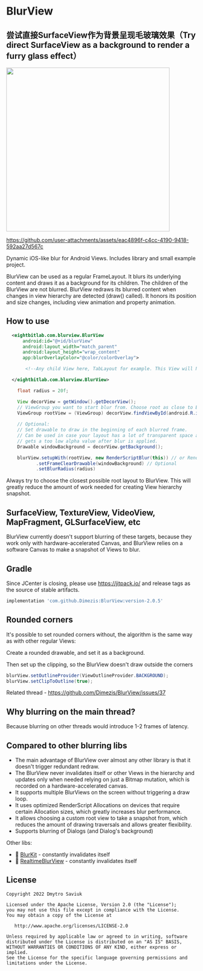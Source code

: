 # BlurView
## 尝试直接SurfaceView作为背景呈现毛玻璃效果（Try direct SurfaceView as a background to render a furry glass effect）

<a href="url"><img src="https://user-images.githubusercontent.com/1433500/174389657-f52837db-005b-4a68-b9c6-ce196fa03395.jpg" width="432" ></a>

https://github.com/user-attachments/assets/eac4896f-c4cc-4190-9418-592aa27d567c

Dynamic iOS-like blur for Android Views. Includes library and small example project.

BlurView can be used as a regular FrameLayout. It blurs its underlying content and draws it as a
background for its children. The children of the BlurView are not blurred. BlurView redraws its
blurred content when changes in view hierarchy are detected (draw() called). It honors its position
and size changes, including view animation and property animation.

## How to use
```XML
  <eightbitlab.com.blurview.BlurView
      android:id="@+id/blurView"
      android:layout_width="match_parent"
      android:layout_height="wrap_content"
      app:blurOverlayColor="@color/colorOverlay">

       <!--Any child View here, TabLayout for example. This View will NOT be blurred -->

  </eightbitlab.com.blurview.BlurView>
```

```Java
    float radius = 20f;

    View decorView = getWindow().getDecorView();
    // ViewGroup you want to start blur from. Choose root as close to BlurView in hierarchy as possible.
    ViewGroup rootView = (ViewGroup) decorView.findViewById(android.R.id.content);
    
    // Optional:
    // Set drawable to draw in the beginning of each blurred frame.
    // Can be used in case your layout has a lot of transparent space and your content
    // gets a too low alpha value after blur is applied.
    Drawable windowBackground = decorView.getBackground();

    blurView.setupWith(rootView, new RenderScriptBlur(this)) // or RenderEffectBlur
           .setFrameClearDrawable(windowBackground) // Optional
           .setBlurRadius(radius)
```

Always try to choose the closest possible root layout to BlurView. This will greatly reduce the amount of work needed for creating View hierarchy snapshot.

## SurfaceView, TextureView, VideoView, MapFragment, GLSurfaceView, etc
BlurView currently doesn't support blurring of these targets, because they work only with hardware-accelerated Canvas, and BlurView relies on a software Canvas to make a snapshot of Views to blur.

## Gradle

Since JCenter is closing, please use https://jitpack.io/ and release tags as the source of stable
artifacts.
```Groovy
implementation 'com.github.Dimezis:BlurView:version-2.0.5'
```

## Rounded corners
It's possible to set rounded corners without, the algorithm is the same way as with other regular Views:

Create a rounded drawable, and set it as a background.

Then set up the clipping, so the BlurView doesn't draw outside the corners 
```Java
blurView.setOutlineProvider(ViewOutlineProvider.BACKGROUND);
blurView.setClipToOutline(true);
```
Related thread - https://github.com/Dimezis/BlurView/issues/37

## Why blurring on the main thread?
Because blurring on other threads would introduce 1-2 frames of latency.

## Compared to other blurring libs
- The main advantage of BlurView over almost any other library is that it doesn't trigger redundant redraw.
- The BlurView never invalidates itself or other Views in the hierarchy and updates only when needed relying on just a Bitmap mutation, which is recorded on a hardware-accelerated canvas.
- It supports multiple BlurViews on the screen without triggering a draw loop.
- It uses optimized RenderScript Allocations on devices that require certain Allocation sizes, which greatly increases blur performance.
- It allows choosing a custom root view to take a snapshot from, which reduces the amount of drawing traversals and allows greater flexibility.
- Supports blurring of Dialogs (and Dialog's background)

Other libs:
- 🛑 [BlurKit](https://github.com/CameraKit/blurkit-android) - constantly invalidates itself
- 🛑 [RealtimeBlurView](https://github.com/mmin18/RealtimeBlurView) - constantly invalidates itself

License
-------

    Copyright 2022 Dmytro Saviuk

    Licensed under the Apache License, Version 2.0 (the "License");
    you may not use this file except in compliance with the License.
    You may obtain a copy of the License at

       http://www.apache.org/licenses/LICENSE-2.0

    Unless required by applicable law or agreed to in writing, software
    distributed under the License is distributed on an "AS IS" BASIS,
    WITHOUT WARRANTIES OR CONDITIONS OF ANY KIND, either express or implied.
    See the License for the specific language governing permissions and
    limitations under the License.

